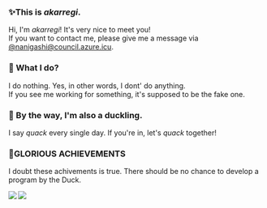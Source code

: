 ### ✨This is *akarregi*.

Hi, I'm *akarregi*! It's very nice to meet you!  
If you want to contact me, please give me a message via [@nanigashi@council.azure.icu](https://council.azure.icu/@nanigashi).

### 📑 What I do?

I do nothing. Yes, in other words,  I dont' do anything.  
If you see me working for something, it's supposed to be the fake one.

### 🦆 By the way, I'm also a duckling.

I say *quack* every single day. If you're in, let's *quack* together!

### 🎉**GLORIOUS ACHIEVEMENTS**

I doubt these achivements is true. There should be no chance to develop a program by the Duck.

<a href="https://github.com/anuraghazra/github-readme-stats">
  <img align="left" src="https://github-readme-stats.vercel.app/api?username=akaregi&count_private=true&show_icons=true&theme=nord" />
</a>
<a href="https://github.com/anuraghazra/github-readme-stats">
  <img align="left" src="https://github-readme-stats.vercel.app/api/top-langs/?username=akaregi&theme=nord" />
</a>
